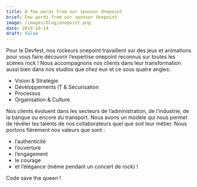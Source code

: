 ```yaml
---
title: A few words from our sponsor Onepoint
brief: Few words from our sponsor Onepoint
image: /images/blog/onepoint.png
date: 2019-10-14
draft: false
---
```


Pour le Devfest, nos rockeurs onepoint travaillent sur des jeux et animations pour vous faire découvrir l’expertise onepoint reconnus sur toutes les scènes rock ! Nous accompagnons nos clients dans leur transformation aussi bien dans nos studios que chez eux et ce sous quatre angles:

* Vision & Stratégie
* Développements IT & Sécurisation
* Processus
* Organisation & Culture.

Nos clients évoluent dans les secteurs de l’administration, de l’industrie, de la banque ou encore du transport. Nous avons un modèle qui nous permet de révéler les talents de nos collaborateurs quel que soit leur métier. Nous portons fièrement nos valeurs que sont :

* l’authenticité
* l’ouverture
* l’engagement
* le courage 
* et l’élégance (même pendant un concert de rock) !

Code save the queen !